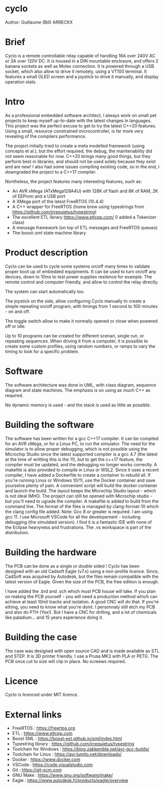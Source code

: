 # cyclo
Author: Guillaume (Bill) ARRECKX

Brief
=====
Cyclo is a remote controllable relay capable of handling 16A over 240V AC or 3A over 120V DC.
It is housed in a DIN mountable enclosure, and offers 2 banana sockets as well as Molex connection.
It is powered through a USB socket, which also allow to drive it remotely, using a VT100 terminal.
It features a small OLED screen and a joystick to drive it manually, and display operation stats.

Intro
=====
As a professional embedded software architect, I always work on small pet
projects to keep myself up-to-date with the latest changes in languages.
This project was the perfect excuse to get to try the latest C++20 features.
Using a small, resource constrained microcontroller, is far more very
revealing of the compilers performance. 

The project initially tried to create a meta modelled framework (using concepts et al.), but
the effort required, the debug, the maintenability did not seem reasonable for now. C++20 brings
many good things, but they perform best in libraries, and should not be used solely because they
exist and are new! I also had some issues compiling existing code, so in the end, I downgraded
the project to a C++17 compiler.

Nontheless, the project features many interesting features, such as:
 * An AVR xMega (ATxMega128A4U) with 128K of flash and 8K of RAM, 2K of EEProm and a USB port
 * A XMega port of the latest FreeRTOS (10.4.4)
 * A C++ wrapper for FreeRTOS (home brew using typestrings from https://github.com/irrequietus/typestring)
 * The excellent ETL library https://www.etlcpp.com/ (I added a Tokenizer class)
 * A message framework (on top of ETL messages and FreeRTOS queues)
 * The boost::sml state machine library

Product description
===================
Cyclo can be used to cycle some systems on/off many times to validate proper boot up of embedded
equipments. It can be used to turn on/off any devices, down to 10ms to test power supplies resilence for example.
The remote control and computer friendly, and allow to control the relay directly.

The system can start automatically too.

The joystick on the side, allow configuring Cyclo manually to create a simple repeating on/off program,
with timings from 1 second to 100 minutes - on and off.

The toggle switch allow to make it normally opened or close when powered off or idle.

Up to 10 programs can be created for different scenari, single run, or repeating sequences.
When driving it from a computer, it is possible to create some custom profiles,
using random numbers, or ramps to vary the timing to look for a specific problem.

Software
========
The software architecture was done in UML, with class diagram, sequence diagram and state machines.
The emphasis is on using as much C++ as required.

No dynamic memory is used - and the stack is used as little as possible.

Building the software
=====================
The software has been written for a gcc C++17 compiler. It can be compiled
for an AVR xMega, or for a Linux PC, to run the simulator.
The need for the simulator is to allow proper debugging, which is not
possible using the Microchip Studio since the latest supported compiler is
a gcc 4.7 (the latest at the time of writting this is the 11), but to get
the c++17 feature, the compiler must be updated, and the debugging no
longer works correctly.
A makefile is also provided to compile in Linux or WSL2.
Since it uses a recent compiler, I have added a Dockerfile to create a container
to rebuild all. If you're running Linux or Windows 10/11, use the Docker container
and save yourselve plenty of pain.
A convenient script will build the docker container and launch the build.
The layout keeps the Microchip Studio layout - which is not ideal IMHO. The project can
still be opened with Microchip studio - but you'll need to ugrade the compiler.
A makefile is added to build from the command line.
The format of the files is managed by clang-format-10 which the clang config
file added.
Note: Gcc 8 or greater is required. I am using gcc 11.
I use Microsoft VSCode for all the developement - including debugging (the simulated version).
I find it is a fantastic IDE with none of the Eclipse heavyness and frustrations.
The .vs workspace is part of the distribution.

Building the hardware
=====================
The PCB can be done as a single or double sided !
Cyclo has been designed with an old Cadsoft Eagle (v7.x) using a non-profile licence.
Since, CadSoft was acquired by Autodesk, but the files remain compatible with
the latest version of Eagle. Given the size of the PCB, the free edition is enough.

I have added the .brd and .sch which must PCB house will take.
If you plan on making the PCB yourself - you will need a production method which can achieve 
at least 10mil tracks and isolation. A good CNC will do that. If you're ething, you need to
know what you're doint.
I personnaly still etch my PCB and also do PTH (Yes!). But I have a CNC for drilling, and 
a lot of chemicals like paladium... and 15 years experience doing it.

Building the case
=================
The case was designed with open source CAD and is made available as 
STL and STEP. It is 3D printer friendly.
I use a Prusa MK3 with PLA or PETG.
The PCB once cut to size will clip in place. No screews required.

Licence
=======
Cyclo is licenced under MIT licence.

External links
==============

* FreeRTOS              : https://freertos.org
* ETL                   : https://www.etlcpp.com
* Boost SML             : https://boost-ext.github.io/sml/index.html
* Typestring library    : https://github.com/irrequietus/typestring
* Toolchain for Windows : https://blog.zakkemble.net/avr-gcc-builds/
* Toolchain for Linux   : https://avr.lumito.net/downloads/
* Docker                : https://www.docker.com
* VSCode                : https://code.visualstudio.com
* Git                   : https://git-scm.com
* GNU Make              : https://www.gnu.org/software/make/
* Eagle                 : https://www.autodesk.fr/products/eagle/overview

